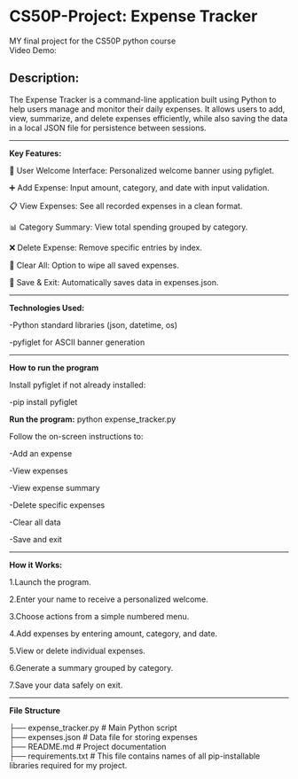 # CS50P-Project: Expense Tracker 
MY final project for the CS50P python course         
Video Demo:  <URL HERE>   
## Description:    
The Expense Tracker is a command-line application built using Python to help users manage and monitor their daily expenses. It allows users to add, view, summarize, and delete expenses efficiently, while also saving the data in a local JSON file for persistence between sessions.
***
**Key Features:**

🔐 User Welcome Interface: Personalized welcome banner using pyfiglet.

➕ Add Expense: Input amount, category, and date with input validation.

📋 View Expenses: See all recorded expenses in a clean format.

📊 Category Summary: View total spending grouped by category.

❌ Delete Expense: Remove specific entries by index.

🧹 Clear All: Option to wipe all saved expenses.

💾 Save & Exit: Automatically saves data in expenses.json.

***
**Technologies Used:**

-Python standard libraries (json, datetime, os)

-pyfiglet for ASCII banner generation
***
**How to run the program**

Install pyfiglet if not already installed:

-pip install pyfiglet

**Run the program:**
python expense_tracker.py

Follow the on-screen instructions to:

-Add an expense

-View expenses

-View expense summary

-Delete specific expenses

-Clear all data

-Save and exit

***
**How it Works:**

1.Launch the program.

2.Enter your name to receive a personalized welcome.

3.Choose actions from a simple numbered menu.

4.Add expenses by entering amount, category, and date.

5.View or delete individual expenses.

6.Generate a summary grouped by category.

7.Save your data safely on exit.
***
**File Structure**

├── expense_tracker.py      # Main Python script        
├── expenses.json           # Data file for storing expenses        
├── README.md               # Project documentation     
├── requirements.txt        # This file contains names of all pip-installable libraries required for my project. 